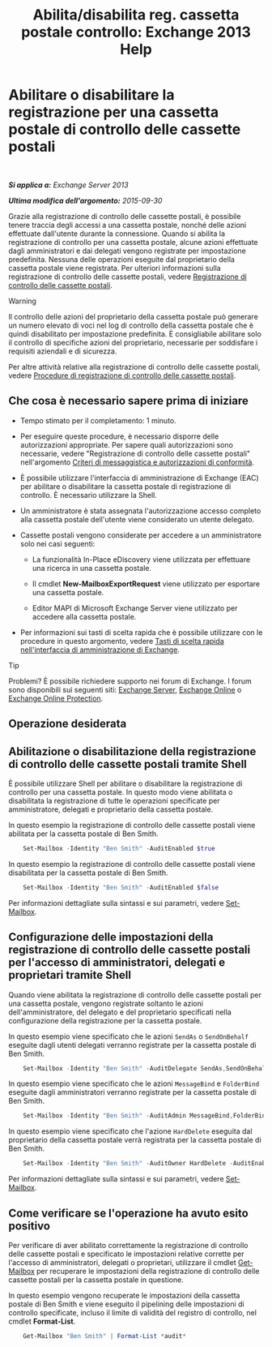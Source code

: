 ﻿---
title: 'Abilita/disabilita reg. cassetta postale controllo: Exchange 2013 Help'
TOCTitle: Abilitare o disabilitare la registrazione per una cassetta postale di controllo delle cassette postali
ms:assetid: c4bbfd52-6196-49c7-8c31-777fbbee11f2
ms:mtpsurl: https://technet.microsoft.com/it-it/library/Ff461937(v=EXCHG.150)
ms:contentKeyID: 50481610
ms.date: 05/22/2018
mtps_version: v=EXCHG.150
ms.translationtype: MT
---

# Abilitare o disabilitare la registrazione per una cassetta postale di controllo delle cassette postali

 

_**Si applica a:** Exchange Server 2013_

_**Ultima modifica dell'argomento:** 2015-09-30_

Grazie alla registrazione di controllo delle cassette postali, è possibile tenere traccia degli accessi a una cassetta postale, nonché delle azioni effettuate dall'utente durante la connessione. Quando si abilita la registrazione di controllo per una cassetta postale, alcune azioni effettuate dagli amministratori e dai delegati vengono registrate per impostazione predefinita. Nessuna delle operazioni eseguite dal proprietario della cassetta postale viene registrata. Per ulteriori informazioni sulla registrazione di controllo delle cassette postali, vedere [Registrazione di controllo delle cassette postali](mailbox-audit-logging-exchange-2013-help.md).


> [!WARNING]
> Il controllo delle azioni del proprietario della cassetta postale può generare un numero elevato di voci nel log di controllo della cassetta postale che è quindi disabilitato per impostazione predefinita. È consigliabile abilitare solo il controllo di specifiche azioni del proprietario, necessarie per soddisfare i requisiti aziendali e di sicurezza.



Per altre attività relative alla registrazione di controllo delle cassette postali, vedere [Procedure di registrazione di controllo delle cassette postali](mailbox-audit-logging-procedures-exchange-2013-help.md).

## Che cosa è necessario sapere prima di iniziare

  - Tempo stimato per il completamento: 1 minuto.

  - Per eseguire queste procedure, è necessario disporre delle autorizzazioni appropriate. Per sapere quali autorizzazioni sono necessarie, vedere "Registrazione di controllo delle cassette postali" nell'argomento [Criteri di messaggistica e autorizzazioni di conformità](messaging-policy-and-compliance-permissions-exchange-2013-help.md).

  - È possibile utilizzare l'interfaccia di amministrazione di Exchange (EAC) per abilitare o disabilitare la cassetta postale di registrazione di controllo. È necessario utilizzare la Shell.

  - Un amministratore è stata assegnata l'autorizzazione accesso completo alla cassetta postale dell'utente viene considerato un utente delegato.

  - Cassette postali vengono considerate per accedere a un amministratore solo nei casi seguenti:
    
      - La funzionalità In-Place eDiscovery viene utilizzata per effettuare una ricerca in una cassetta postale.
    
      - Il cmdlet **New-MailboxExportRequest** viene utilizzato per esportare una cassetta postale.
    
      - Editor MAPI di Microsoft Exchange Server viene utilizzato per accedere alla cassetta postale.

  - Per informazioni sui tasti di scelta rapida che è possibile utilizzare con le procedure in questo argomento, vedere [Tasti di scelta rapida nell'interfaccia di amministrazione di Exchange](keyboard-shortcuts-in-the-exchange-admin-center-exchange-online-protection-help.md).


> [!TIP]
> Problemi? È possibile richiedere supporto nei forum di Exchange. I forum sono disponibili sui seguenti siti: <A href="https://go.microsoft.com/fwlink/p/?linkid=60612">Exchange Server</A>, <A href="https://go.microsoft.com/fwlink/p/?linkid=267542">Exchange Online</A> o <A href="https://go.microsoft.com/fwlink/p/?linkid=285351">Exchange Online Protection</A>.



## Operazione desiderata

## Abilitazione o disabilitazione della registrazione di controllo delle cassette postali tramite Shell

È possibile utilizzare Shell per abilitare o disabilitare la registrazione di controllo per una cassetta postale. In questo modo viene abilitata o disabilitata la registrazione di tutte le operazioni specificate per amministratore, delegati e proprietario della cassetta postale.

In questo esempio la registrazione di controllo delle cassette postali viene abilitata per la cassetta postale di Ben Smith.
```powershell
    Set-Mailbox -Identity "Ben Smith" -AuditEnabled $true
```
In questo esempio la registrazione di controllo delle cassette postali viene disabilitata per la cassetta postale di Ben Smith.
```powershell
    Set-Mailbox -Identity "Ben Smith" -AuditEnabled $false
```
Per informazioni dettagliate sulla sintassi e sui parametri, vedere [Set-Mailbox](https://technet.microsoft.com/it-it/library/bb123981\(v=exchg.150\)).

## Configurazione delle impostazioni della registrazione di controllo delle cassette postali per l'accesso di amministratori, delegati e proprietari tramite Shell

Quando viene abilitata la registrazione di controllo delle cassette postali per una cassetta postale, vengono registrate soltanto le azioni dell'amministratore, del delegato e del proprietario specificati nella configurazione della registrazione per la cassetta postale.

In questo esempio viene specificato che le azioni `SendAs` o `SendOnBehalf` eseguite dagli utenti delegati verranno registrate per la cassetta postale di Ben Smith.
```powershell
    Set-Mailbox -Identity "Ben Smith" -AuditDelegate SendAs,SendOnBehalf -AuditEnabled $true
```
In questo esempio viene specificato che le azioni `MessageBind` e `FolderBind` eseguite dagli amministratori verranno registrate per la cassetta postale di Ben Smith.
```powershell
    Set-Mailbox -Identity "Ben Smith" -AuditAdmin MessageBind,FolderBind -AuditEnabled $true
```
In questo esempio viene specificato che l'azione `HardDelete` eseguita dal proprietario della cassetta postale verrà registrata per la cassetta postale di Ben Smith.
```powershell
    Set-Mailbox -Identity "Ben Smith" -AuditOwner HardDelete -AuditEnabled $true
```

Per informazioni dettagliate sulla sintassi e sui parametri, vedere [Set-Mailbox](https://technet.microsoft.com/it-it/library/bb123981\(v=exchg.150\)).

## Come verificare se l'operazione ha avuto esito positivo

Per verificare di aver abilitato correttamente la registrazione di controllo delle cassette postali e specificato le impostazioni relative corrette per l'accesso di amministratori, delegati o proprietari, utilizzare il cmdlet [Get-Mailbox](https://technet.microsoft.com/it-it/library/bb123685\(v=exchg.150\)) per recuperare le impostazioni della registrazione di controllo delle cassette postali per la cassetta postale in questione.

In questo esempio vengono recuperate le impostazioni della cassetta postale di Ben Smith e viene eseguito il pipelining delle impostazioni di controllo specificate, incluso il limite di validità del registro di controllo, nel cmdlet **Format-List**.
```powershell
    Get-Mailbox "Ben Smith" | Format-List *audit*
```
